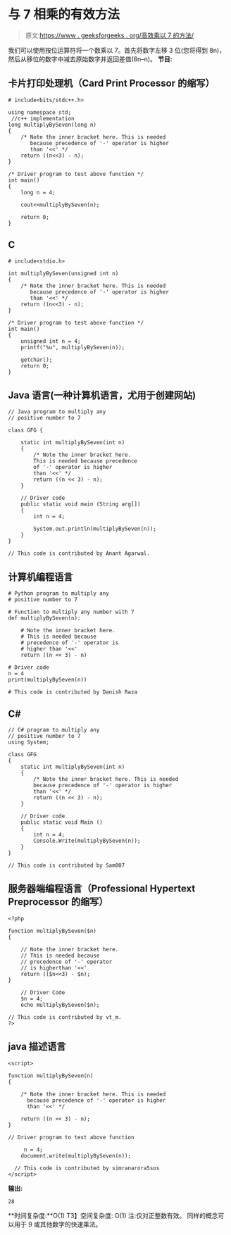 # 与 7 相乘的有效方法

> 原文:[https://www . geeksforgeeks . org/高效乘以 7 的方法/](https://www.geeksforgeeks.org/efficient-way-to-multiply-with-7/)

我们可以使用按位运算符将一个数乘以 7。首先将数字左移 3 位(您将得到 8n)，然后从移位的数字中减去原始数字并返回差值(8n–n)。
**节目:**

## 卡片打印处理机（Card Print Processor 的缩写）

```
# include<bits/stdc++.h>

using namespace std;
 //c++ implementation 
long multiplyBySeven(long n)
{  
    /* Note the inner bracket here. This is needed 
       because precedence of '-' operator is higher 
       than '<<' */
    return ((n<<3) - n);
}

/* Driver program to test above function */
int main()
{
    long n = 4;

    cout<<multiplyBySeven(n);

    return 0;
}
```

## C

```
# include<stdio.h>

int multiplyBySeven(unsigned int n)
{ 
    /* Note the inner bracket here. This is needed
       because precedence of '-' operator is higher
       than '<<' */
    return ((n<<3) - n);
}

/* Driver program to test above function */
int main()
{
    unsigned int n = 4;
    printf("%u", multiplyBySeven(n));

    getchar();
    return 0;
}
```

## Java 语言(一种计算机语言，尤用于创建网站)

```
// Java program to multiply any
// positive number to 7

class GFG {

    static int multiplyBySeven(int n)
    {
        /* Note the inner bracket here.
        This is needed because precedence
        of '-' operator is higher
        than '<<' */
        return ((n << 3) - n);
    }

    // Driver code
    public static void main (String arg[])
    {
        int n = 4;

        System.out.println(multiplyBySeven(n));
    }
}

// This code is contributed by Anant Agarwal.
```

## 计算机编程语言

```
# Python program to multiply any
# positive number to 7

# Function to multiply any number with 7
def multiplyBySeven(n):

    # Note the inner bracket here.
    # This is needed because
    # precedence of '-' operator is
    # higher than '<<'
    return ((n << 3) - n)

# Driver code
n = 4
print(multiplyBySeven(n))

# This code is contributed by Danish Raza
```

## C#

```
// C# program to multiply any
// positive number to 7
using System;

class GFG
{
    static int multiplyBySeven(int n)
    {
        /* Note the inner bracket here. This is needed
        because precedence of '-' operator is higher
        than '<<' */
        return ((n << 3) - n);
    }

    // Driver code
    public static void Main ()
    {
        int n = 4;
        Console.Write(multiplyBySeven(n));
    }
}

// This code is contributed by Sam007
```

## 服务器端编程语言（Professional Hypertext Preprocessor 的缩写）

```
<?php

function multiplyBySeven($n)
{

    // Note the inner bracket here.
    // This is needed because
    // precedence of '-' operator 
    // is higherthan '<<'
    return (($n<<3) - $n);
}

    // Driver Code
    $n = 4;
    echo multiplyBySeven($n);

// This code is contributed by vt_m.
?>
```

## java 描述语言

```
<script>

function multiplyBySeven(n)
{ 

    /* Note the inner bracket here. This is needed
      because precedence of '-' operator is higher
      than '<<' */

    return ((n << 3) - n);
}

// Driver program to test above function

     n = 4;
    document.write(multiplyBySeven(n));

  // This code is contributed by simranarora5sos
</script>
```

**输出:**

```
28
```

**时间复杂度:**O(1)
T3】空间复杂度: O(1)
注:仅对正整数有效。
同样的概念可以用于 9 或其他数字的快速乘法。
